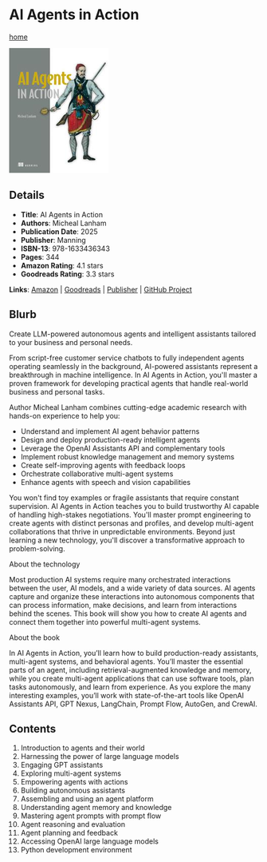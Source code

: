 # AI Agents in Action

[home](../)

![Cover Image](ai-agents-in-action.jpeg)

## Details

* **Title**: AI Agents in Action
* **Authors**: Micheal Lanham
* **Publication Date**: 2025
* **Publisher**: Manning
* **ISBN-13**: 978-1633436343
* **Pages**: 344
* **Amazon Rating**: 4.1 stars
* **Goodreads Rating**: 3.3 stars


**Links**: [Amazon](https://amzn.to/42ZqojT) |
[Goodreads](https://www.goodreads.com/book/show/221160748-ai-agents-in-action) |
[Publisher](https://www.manning.com/books/ai-agents-in-action) |
[GitHub Project](https://github.com/cxbxmxcx/GPT-Agents)

## Blurb

Create LLM-powered autonomous agents and intelligent assistants tailored to your business and personal needs.

From script-free customer service chatbots to fully independent agents operating seamlessly in the background, AI-powered assistants represent a breakthrough in machine intelligence. In AI Agents in Action, you'll master a proven framework for developing practical agents that handle real-world business and personal tasks.

Author Micheal Lanham combines cutting-edge academic research with hands-on experience to help you:

* Understand and implement AI agent behavior patterns
* Design and deploy production-ready intelligent agents
* Leverage the OpenAI Assistants API and complementary tools
* Implement robust knowledge management and memory systems
* Create self-improving agents with feedback loops
* Orchestrate collaborative multi-agent systems
* Enhance agents with speech and vision capabilities

You won't find toy examples or fragile assistants that require constant supervision. AI Agents in Action teaches you to build trustworthy AI capable of handling high-stakes negotiations. You'll master prompt engineering to create agents with distinct personas and profiles, and develop multi-agent collaborations that thrive in unpredictable environments. Beyond just learning a new technology, you'll discover a transformative approach to problem-solving.

About the technology

Most production AI systems require many orchestrated interactions between the user, AI models, and a wide variety of data sources. AI agents capture and organize these interactions into autonomous components that can process information, make decisions, and learn from interactions behind the scenes. This book will show you how to create AI agents and connect them together into powerful multi-agent systems.

About the book

In AI Agents in Action, you’ll learn how to build production-ready assistants, multi-agent systems, and behavioral agents. You’ll master the essential parts of an agent, including retrieval-augmented knowledge and memory, while you create multi-agent applications that can use software tools, plan tasks autonomously, and learn from experience. As you explore the many interesting examples, you’ll work with state-of-the-art tools like OpenAI Assistants API, GPT Nexus, LangChain, Prompt Flow, AutoGen, and CrewAI.

## Contents

1. Introduction to agents and their world
2. Harnessing the power of large language models
3. Engaging GPT assistants
4. Exploring multi-agent systems
5. Empowering agents with actions
6. Building autonomous assistants
7. Assembling and using an agent platform
8. Understanding agent memory and knowledge
9. Mastering agent prompts with prompt flow
10. Agent reasoning and evaluation
11. Agent planning and feedback
12. Accessing OpenAI large language models
13. Python development environment
